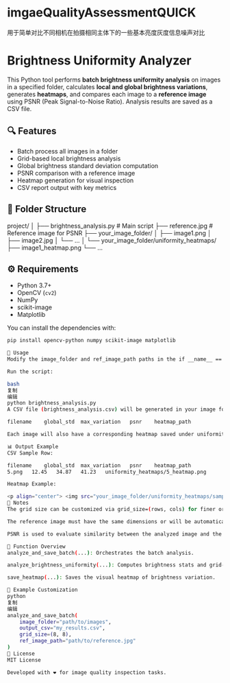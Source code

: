 # imgaeQualityAssessmentQUICK
用于简单对比不同相机在拍摄相同主体下的一些基本亮度灰度信息噪声对比

# Brightness Uniformity Analyzer

This Python tool performs **batch brightness uniformity analysis** on images in a specified folder, calculates **local and global brightness variations**, generates **heatmaps**, and compares each image to a **reference image** using PSNR (Peak Signal-to-Noise Ratio). Analysis results are saved as a CSV file.

## 🔍 Features

- Batch process all images in a folder
- Grid-based local brightness analysis
- Global brightness standard deviation computation
- PSNR comparison with a reference image
- Heatmap generation for visual inspection
- CSV report output with key metrics

## 📁 Folder Structure
project/
│
├── brightness_analysis.py # Main script
├── reference.jpg # Reference image for PSNR
├── your_image_folder/
│ ├── image1.png
│ ├── image2.jpg
│ └── ...
│
└── your_image_folder/uniformity_heatmaps/
├── image1_heatmap.png
└── ...
## ⚙️ Requirements

- Python 3.7+
- OpenCV (`cv2`)
- NumPy
- scikit-image
- Matplotlib

You can install the dependencies with:

```bash
pip install opencv-python numpy scikit-image matplotlib

🚀 Usage
Modify the image_folder and ref_image_path paths in the if __name__ == '__main__': block at the bottom of brightness_analysis.py.

Run the script:

bash
复制
编辑
python brightness_analysis.py
A CSV file (brightness_analysis.csv) will be generated in your image folder, containing:

filename	global_std	max_variation	psnr	heatmap_path

Each image will also have a corresponding heatmap saved under uniformity_heatmaps/.

📊 Output Example
CSV Sample Row:

filename	global_std	max_variation	psnr	heatmap_path
5.png	12.45	34.87	41.23	uniformity_heatmaps/5_heatmap.png

Heatmap Example:

<p align="center"> <img src="your_image_folder/uniformity_heatmaps/sample_heatmap.png" width="400" /> </p>
📌 Notes
The grid size can be customized via grid_size=(rows, cols) for finer or coarser local analysis.

The reference image must have the same dimensions or will be automatically resized.

PSNR is used to evaluate similarity between the analyzed image and the reference image.

🧠 Function Overview
analyze_and_save_batch(...): Orchestrates the batch analysis.

analyze_brightness_uniformity(...): Computes brightness stats and grid-based metrics.

save_heatmap(...): Saves the visual heatmap of brightness variation.

🧪 Example Customization
python
复制
编辑
analyze_and_save_batch(
    image_folder="path/to/images",
    output_csv="my_results.csv",
    grid_size=(8, 8),
    ref_image_path="path/to/reference.jpg"
)
📝 License
MIT License

Developed with ❤️ for image quality inspection tasks.
